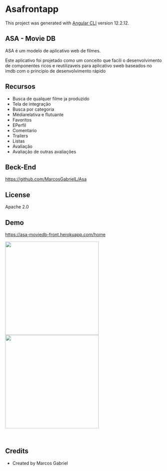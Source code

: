 # Asafrontapp

This project was generated with [Angular CLI](https://github.com/angular/angular-cli) version 12.2.12.

## ASA - Movie DB

ASA é um  modelo de aplicativo web de filmes.


Este  aplicativo foi projetado como um conceito que facili o desenvolvimento de componentes ricos e reutilizaveis para aplicativo sweb baseados no imdb com o principio de desenvolvimento rápido

## Recursos

- Busca de qualquer filme ja produzido
- Tela de integração
- Busca por categoria
- Médiarelativa e flutuante
- Favoritos
- EPerfil
- Comentario
- Trailers
- Listas
- Avaliação
- Avaliação de outras avaliações


## Beck-End

https://github.com/MarcosGabrielL/Asa

## License

Apache 2.0

## Demo

https://asa-moviedb-front.herokuapp.com/home


<img src="https://i.ibb.co/68zX2pJ/sad.png" width="300"></img>
<img src="https://i.ibb.co/4S1qGPM/dddddddddddddddd.png" width="300"></img>

<br>

## Credits

- Created by Marcos Gabriel

